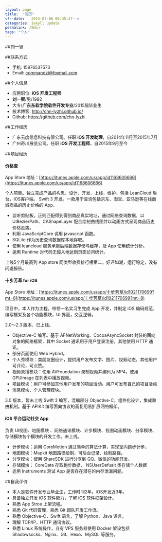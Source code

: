 ```yaml
---
layout: page
title:  "简历"
<!--date:   2015-07-08 09:35:47-->
categories: jekyll update
permalink: /简历/
tags: "个人"
---
```


##刘一智

##联系方式
- 手机: 15976537573
- Email: commandzi@foxmail.com

##个人信息
- 应聘职位: **iOS 开发工程师**
- **刘一智**/男/1992
- 大专/**广东东软学院软件开发专业**/2015届毕业生
- 技术博客: <http://chn-lyzhi.github.io/>
- Github: <https://github.com/chn-lyzhi>

##工作经历

- 广东云度信息科技有限公司。任职 **iOS 开发助理**，自2014年11月至2015年7月
- 广州奇川展览公司。任职 **iOS 开发工程师**，自2015年9月至今

##项目经历

#### 价格查

App Store 地址：[https://itunes.apple.com/us/app/id1168606666](https://itunes.apple.com/us/app/id1168606666)

个人项目。独立完成产品的构思、设计、开发、上线、维护。包括 LeanCloud 后台，iOS客户端。
Swift 3 开发。一款用于查询包括京东、淘宝、亚马逊等在线商城商品的历史价格的 App。

- 监听剪贴板，正则匹配得到得到商品真实地址，通过网络查询数据，以 UIBezierPath、CAShapeLayer 配合绘制曲线图并以动画方式呈现商品历史价格走势。
- 利用 JavaScriptCore 调用 javascript 函数。
- SQLite 作为历史查询数据库本地存取。
- 使用 leancloud 服务承担后端数据存储与缓存，及 App 使用统计分析。
- 运用 Runtime 对代码无侵入地达到页面访问统计。

上线5个月最高到 App store 同类型收费排行榜第二，好评如潮，运行稳定，没有闪退报告。

#### 十步芳草 for iOS

App Store 地址：[https://itunes.apple.com/us/app/十步芳草/id1021170699?mt=8](https://itunes.apple.com/us/app/十步芳草/id1021170699?mt=8)

项目中，本人作为主程，带领一名实习生完成 App 开发，并制定 iOS 编码规范，编写框架及各个功能模块，UI 界面，交互逻辑。

2.0～2.3 版本，已上线。

- Objective-C 编写。基于 AFNetWorking、CocoaAsyncSocket 封装的面向对象的网络框架，其中 Socket 通讯用于用户登录注册，其他使用 HTTP 通讯。
- 部分页面使用 Web Hybrid。
- 个人秀模块：类朋友圈设计，提供用户发布文字、图片、视频动态。其他用户可评论，可点赞。
- 视频录播模块：使用 AVFoundation 录制视频并编码为 MP4，使用 GPUImage 在列表中播放视频。
- 项目模块：用户可参加其他用户发布的项目活动。用户可发布自己的项目活动
- 消息模块、个人管理模块。

3.0 版本，暂未上线
Swift 3 编写，混编部分 Objective-C。组件化设计，集成路由机制。基于 APIKit 编写面向协议的高复用易扩展网络框架。

#### iOS 平台运动社交 App

负责 UI视图、地图模块 、网络通讯模块、计步模块、视图动画模块、分享模块、存储模块各个模块的开发工作。未上线。

- 计步模块：运用 CoreMotion 通过简单的算法计算，实现室内跑步计步。
- 地图模块：Mapkit 地图路径绘制，可后台记录、绘制路径。
- 分享模块：使用 ShareSDK 进行分享到 QQ、微信的功能开发。
- 存储模块： CoreData 存取跑步数据、 NSUserDefualt 类存储个人数据
- 运用 Instruments 测试 App 是否存在潜在的内存泄漏问题。

##自我评价

- 本人是软件开发专业毕业生，工作时间2年，iOS开发近3年。
- 具备独立开发 iOS 软件能力，了解 iOS 软件框架设计。
- 熟悉 App Stroe 上架流程。
- 熟悉 Git 代码管理，熟悉 Git 团队开发工作流。
- 熟悉 Objective-C，Swift 语言，了解 Python、Java 语言。
- 理解 TCP/IP，HTTP 通讯协议。
- 熟悉 Linux 系统操作，自有 VPS 服务器使用 Docker 架设包括 Shadowsocks、Nginx、Git、Hexo、MySQL 等服务。


